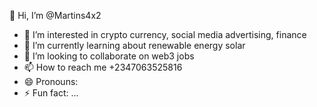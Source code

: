 👋 Hi, I’m @Martins4x2
- 👀 I’m interested in crypto currency, social media advertising, finance 
- 🌱 I’m currently learning about renewable energy solar
- 💞️ I’m looking to collaborate on web3 jobs
- 📫 How to reach me +2347063525816
- 😄 Pronouns: 
- ⚡ Fun fact: ...

<!---
Martins4x2/Martins4x2 is a ✨ special ✨ repository because its `README.md` (this file) appears on your GitHub profile.
You can click the Preview link to take a look at your changes.
--->
